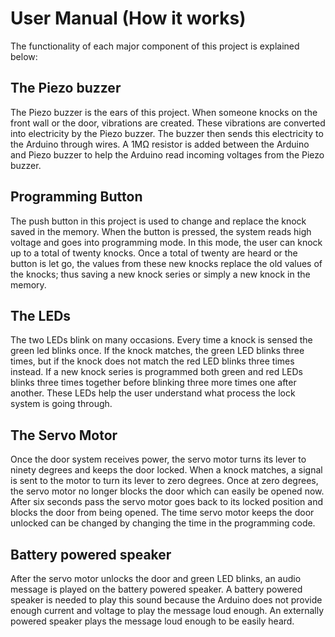 # User Manual (How it works)
The functionality of each major component of this project is explained below:

## The Piezo buzzer
The Piezo buzzer is the ears of this project. When someone knocks on the front wall or the door, vibrations are created. These vibrations are converted into electricity by the Piezo buzzer. The buzzer then sends this electricity to the Arduino through wires. A 1MΩ resistor is added between the Arduino and Piezo buzzer to help the Arduino read incoming voltages from the Piezo buzzer. 

## Programming Button
The push button in this project is used to change and replace the knock saved in the memory. When the button is pressed, the system reads high voltage and goes into programming mode. In this mode, the user can knock up to a total of twenty knocks. Once a total of twenty are heard or the button is let go, the values from these new knocks replace the old values of the knocks; thus saving a new knock series or simply a new knock in the memory.

## The LEDs 
 The two LEDs blink on many occasions. Every time a knock is sensed the green led blinks once. If the knock matches, the green LED blinks three times, but if the knock does not match the red LED blinks three times instead. If a new knock series is programmed both green and red LEDs blinks three times together before blinking three more times one after another. These LEDs help the user understand what process the lock system is going through. 

## The Servo Motor
Once the door system receives power, the servo motor turns its lever to ninety degrees and keeps the door locked. When a knock matches, a signal is sent to the motor to turn its lever to zero degrees. Once at zero degrees, the servo motor no longer blocks the door which can easily be opened now. After six seconds pass the servo motor goes back to its locked position and blocks the door from being opened. The time servo motor keeps the door unlocked can be changed by changing the time in the programming code. 

## Battery powered speaker
After the servo motor unlocks the door and green LED blinks, an audio message is played on the battery powered speaker. A battery powered speaker is needed to play this sound because the Arduino does not provide enough current and voltage to play the message loud enough. An externally powered speaker plays the message loud enough to be easily heard.
